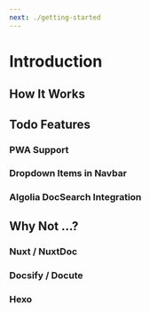 ```yaml
---
next: ./getting-started
---
```


# Introduction

## How It Works

## Todo Features

### PWA Support

### Dropdown Items in Navbar

### Algolia DocSearch Integration

## Why Not ...?

### Nuxt / NuxtDoc

### Docsify / Docute

### Hexo
